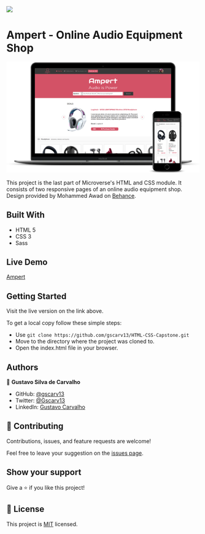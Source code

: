 ![](https://img.shields.io/badge/Microverse-blueviolet)

# Ampert - Online Audio Equipment Shop

![screenshot](./assets/img/smartmockups.png)

This project is the last part of Microverse's HTML and CSS module. It consists of two responsive pages of an online audio equipment shop. Design provided by Mohammed Awad on [Behance](https://www.behance.net/gallery/24796463/ZATTIX).

## Built With

- HTML 5
- CSS 3
- Sass

## Live Demo

[Ampert](https://gscarv13.github.io/HTML-CSS-Capstone/)


## Getting Started

Visit the live version on the link above.

To get a local copy follow these simple steps:

- Use `git clone https://github.com/gscarv13/HTML-CSS-Capstone.git`
- Move to the directory where the project was cloned to. 
- Open the index.html file in your browser.


## Authors

👤 **Gustavo Silva de Carvalho**

- GitHub: [@gscarv13](https://github.com/gscarv13)
- Twitter: [@Gscarv13](https://twitter.com/Gscarv13)
- LinkedIn: [Gustavo Carvalho](https://www.linkedin.com/in/gustavo-silva-de-carvalho-72998a156/)

## 🤝 Contributing

Contributions, issues, and feature requests are welcome!

Feel free to leave your suggestion on the [issues page](https://github.com/gscarv13/HTML-CSS-Capstone/issues).

## Show your support

Give a ⭐️ if you like this project!

## 📝 License

This project is [MIT](https://opensource.org/licenses/mit-license.php) licensed.
